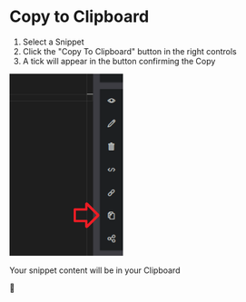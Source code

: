 # Copy to Clipboard

1. Select a Snippet
2. Click the "Copy To Clipboard" button in the right controls
3. A tick will appear in the button confirming the Copy

<img src="https://github.com/OliBlade/3Cols/blob/master/DocImages/CopyToClipboardButton.png?raw=true" 
alt="Copy Button Image" width="200" />

Your snippet content will be in your Clipboard

🎉
